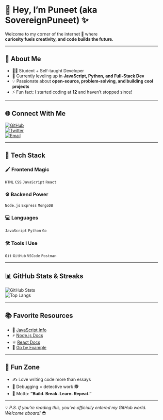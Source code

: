 # 👋 Hey, I’m Puneet (aka SovereignPuneet) ✨  

Welcome to my corner of the internet 🚀 where  
**curiosity fuels creativity, and code builds the future.**  

---

## 📌 About Me  

- 🧑‍🎓 Student + Self-taught Developer  
- 🔭 Currently leveling up in **JavaScript, Python, and Full-Stack Dev**  
- 💡 Passionate about **open-source, problem-solving, and building cool projects**  
- ⚡ Fun fact: I started coding at **12** and haven’t stopped since!  

---

## 🌐 Connect With Me  

[![GitHub](https://img.shields.io/badge/GitHub-SovereignPuneet-181717?style=for-the-badge&logo=github)](https://github.com/SovereignPuneet)  
[![Twitter](https://img.shields.io/badge/Twitter-@PuneetKumar2010-1DA1F2?style=for-the-badge&logo=twitter&logoColor=white)](https://twitter.com/PuneetKumar2010)  
[![Email](https://img.shields.io/badge/Email-Contact%20Me-EA4335?style=for-the-badge&logo=gmail&logoColor=white)](mailto:developerpuneet2010@gmail.com)  

---

## 🚀 Tech Stack  

### 🖌️ Frontend Magic  
`HTML` `CSS` `JavaScript` `React`  

### ⚙️ Backend Power  
`Node.js` `Express` `MongoDB`  

### 💻 Languages  
`JavaScript` `Python` `Go`  

### 🛠️ Tools I Use  
`Git` `GitHub` `VSCode` `Postman`  

---

## 📊 GitHub Stats & Streaks  

![GitHub Stats](https://github-readme-stats.vercel.app/api?username=SovereignPuneet&show_icons=true&theme=tokyonight)  
![Top Langs](https://github-readme-stats.vercel.app/api/top-langs/?username=SovereignPuneet&layout=compact&theme=tokyonight)  

---

## 📚 Favorite Resources  

- 🧠 [JavaScript Info](https://javascript.info/)  
- ⚡ [Node.js Docs](https://nodejs.org/en/docs/)  
- ⚛️ [React Docs](https://reactjs.org/docs/getting-started.html)  
- 🐹 [Go by Example](https://gobyexample.com/)  

---

## 🎉 Fun Zone  

- ✍️ Love writing code more than essays  
- 🔎 Debugging = detective work 🕵️  
- 🚀 Motto: **“Build. Break. Learn. Repeat.”**  

---

💡 *P.S. If you’re reading this, you’ve officially entered my GitHub world. Welcome aboard!* 😎  
